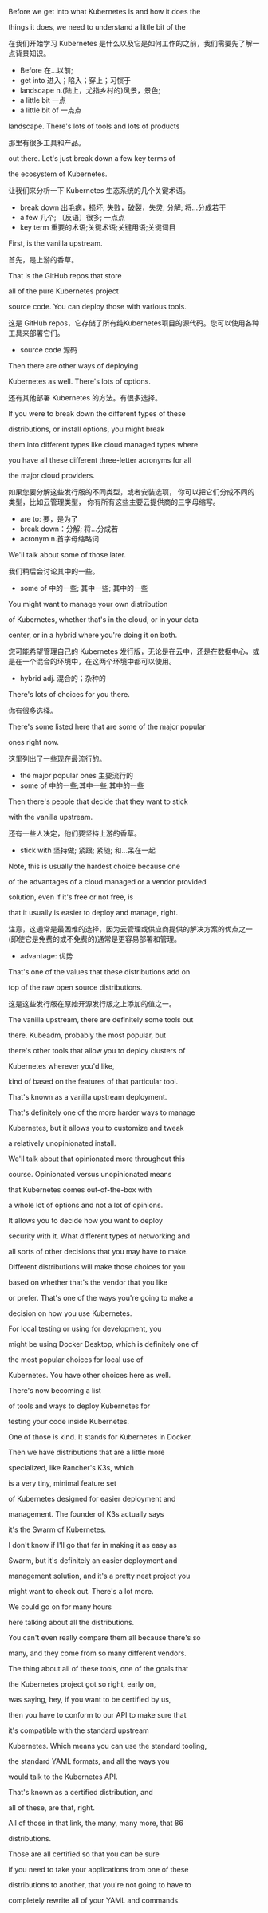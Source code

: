 Before we get into what Kubernetes is and how it does the

things it does, we need to understand a little bit of the

在我们开始学习 Kubernetes 是什么以及它是如何工作的之前，我们需要先了解一点背景知识。
* Before 在…以前; 
* get into 进入；陷入；穿上；习惯于
* landscape n.(陆上，尤指乡村的)风景，景色;
* a little bit 一点
* a little bit of 一点点

landscape. There's lots of tools and lots of products

那里有很多工具和产品。

out there. Let's just break down a few key terms of

the ecosystem of Kubernetes.

让我们来分析一下 Kubernetes 生态系统的几个关键术语。
* break down 出毛病，损坏; 失败，破裂，失灵; 分解; 将…分成若干
* a few 几个; 〔反语〕很多; 一点点
* key term 重要的术语;关键术语;关键用语;关键词目


First, is the vanilla upstream.

首先，是上游的香草。

That is the GitHub repos that store

all of the pure Kubernetes project

source code. You can deploy those with various tools.

这是 GitHub repos，它存储了所有纯Kubernetes项目的源代码。您可以使用各种工具来部署它们。
* source code 源码

Then there are other ways of deploying

Kubernetes as well. There's lots of options.

还有其他部署 Kubernetes 的方法。有很多选择。

If you were to break down the different types of these

distributions, or install options, you might break

them into different types like cloud managed types where

you have all these different three-letter acronyms for all

the major cloud providers.

如果您要分解这些发行版的不同类型，或者安装选项，
你可以把它们分成不同的类型，比如云管理类型，
你有所有这些主要云提供商的三字母缩写。
* are to: 要，是为了
* break down：分解; 将…分成若
* acronym n.首字母缩略词

We'll talk about some of those later.

我们稍后会讨论其中的一些。
* some of 中的一些; 其中一些; 其中的一些

You might want to manage your own distribution

of Kubernetes, whether that's in the cloud, or in your data

center, or in a hybrid where you're doing it on both.

您可能希望管理自己的 Kubernetes 发行版，无论是在云中，还是在数据中心，或是在一个混合的环境中，在这两个环境中都可以使用。
* hybrid adj. 混合的；杂种的

There's lots of choices for you there.

你有很多选择。

There's some listed here that are some of the major popular

ones right now.

这里列出了一些现在最流行的。
* the major popular ones 主要流行的
* some of 中的一些;其中一些;其中的一些

Then there's people that decide that they want to stick

with the vanilla upstream.

还有一些人决定，他们要坚持上游的香草。
* stick with 坚持做; 紧跟; 紧随; 和…呆在一起

Note, this is usually the hardest choice because one

of the advantages of a cloud managed or a vendor provided

solution, even if it's free or not free, is

that it usually is easier to deploy and manage, right.

注意，这通常是最困难的选择，因为云管理或供应商提供的解决方案的优点之一(即使它是免费的或不免费的)通常是更容易部署和管理。
* advantage: 优势

That's one of the values that these distributions add on

top of the raw open source distributions.

这是这些发行版在原始开源发行版之上添加的值之一。

The vanilla upstream, there are definitely some tools out

there. Kubeadm, probably the most popular, but

there's other tools that allow you to deploy clusters of

Kubernetes wherever you'd like,

kind of based on the features of that particular tool.

That's known as a vanilla upstream deployment.

That's definitely one of the more harder ways to manage

Kubernetes, but it allows you to customize and tweak

a relatively unopinionated install.

We'll talk about that opinionated more throughout this

course. Opinionated versus unopinionated means

that Kubernetes comes out-of-the-box with

a whole lot of options and not a lot of opinions.

It allows you to decide how you want to deploy

security with it. What different types of networking and

all sorts of other decisions that you may have to make.

Different distributions will make those choices for you

based on whether that's the vendor that you like

or prefer. That's one of the ways you're going to make a

decision on how you use Kubernetes.

For local testing or using for development, you

might be using Docker Desktop, which is definitely one of

the most popular choices for local use of

Kubernetes. You have other choices here as well.

There's now becoming a list

of tools and ways to deploy Kubernetes for

testing your code inside Kubernetes.

One of those is kind. It stands for Kubernetes in Docker.

Then we have distributions that are a little more

specialized, like Rancher's K3s, which

is a very tiny, minimal feature set

of Kubernetes designed for easier deployment and

management. The founder of K3s actually says

it's the Swarm of Kubernetes.

I don't know if I'll go that far in making it as easy as

Swarm, but it's definitely an easier deployment and

management solution, and it's a pretty neat project you

might want to check out. There's a lot more.

We could go on for many hours

here talking about all the distributions.

You can't even really compare them all because there's so

many, and they come from so many different vendors.

The thing about all of these tools, one of the goals that

the Kubernetes project got so right, early on,

was saying, hey, if you want to be certified by us,

then you have to conform to our API to make sure that

it's compatible with the standard upstream

Kubernetes. Which means you can use the standard tooling,

the standard YAML formats, and all the ways you

would talk to the Kubernetes API.

That's known as a certified distribution, and

all of these, are that, right.

All of those in that link, the many, many more, that 86

distributions.

Those are all certified so that you can be sure

if you need to take your applications from one of these

distributions to another, that you're not going to have to

completely rewrite all of your YAML and commands.

